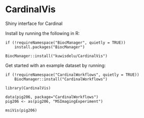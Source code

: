 CardinalVis
===========

Shiny interface for Cardinal

Install by running the following in R:

```
if (!requireNamespace("BiocManager", quietly = TRUE))
    install.packages("BiocManager")

BiocManager::install("kuwisdelu/CardinalVis")
```


Get started with an example dataset by running:

```
if (!requireNamespace("CardinalWorkflows", quietly = TRUE))
    BiocManager::install("CardinalWorkflows")

library(CardinalVis)

data(pig206, package="CardinalWorkflows")
pig206 <- as(pig206, "MSImagingExperiment")

msiVis(pig206)
```
